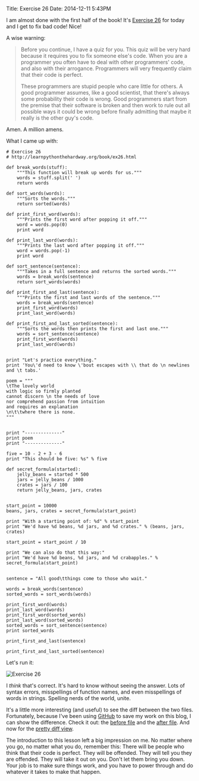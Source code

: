 Title: Exercise 26
Date: 2014-12-11 5:43PM

I am almost done with the first half of the book! It's [Exercise 26](http://learnpythonthehardway.org/book/ex26.html) for today and I get to fix bad code! Nice!

A wise warning:

> Before you continue, I have a quiz for you. This quiz will be very hard because it requires you to fix someone else's code. When you are a programmer you often have to deal with other programmers' code, and also with their arrogance. Programmers will very frequently claim that their code is perfect.
>  
> These programmers are stupid people who care little for others. A good programmer assumes, like a good scientist, that there's always some probability their code is wrong. Good programmers start from the premise that their software is broken and then work to rule out all possible ways it could be wrong before finally admitting that maybe it really is the other guy's code.

Amen. A million amens.

What I came up with:

```
# Exercise 26
# http://learnpythonthehardway.org/book/ex26.html

def break_words(stuff):
    """This function will break up words for us."""
    words = stuff.split(' ')
    return words

def sort_words(words):
    """Sorts the words."""
    return sorted(words)

def print_first_word(words):
    """Prints the first word after popping it off."""
    word = words.pop(0)
    print word

def print_last_word(words):
    """Prints the last word after popping it off."""
    word = words.pop(-1)
    print word

def sort_sentence(sentence):
    """Takes in a full sentence and returns the sorted words."""
    words = break_words(sentence)
    return sort_words(words)

def print_first_and_last(sentence):
    """Prints the first and last words of the sentence."""
    words = break_words(sentence)
    print_first_word(words)
    print_last_word(words)

def print_first_and_last_sorted(sentence):
    """Sorts the words then prints the first and last one."""
    words = sort_sentence(sentence)
    print_first_word(words)
    print_last_word(words)


print "Let's practice everything."
print 'You\'d need to know \'bout escapes with \\ that do \n newlines and \t tabs.'

poem = """
\tThe lovely world
with logic so firmly planted
cannot discern \n the needs of love
nor comprehend passion from intuition
and requires an explanation
\n\t\twhere there is none.
"""


print "--------------"
print poem
print "--------------"

five = 10 - 2 + 3 - 6
print "This should be five: %s" % five

def secret_formula(started):
    jelly_beans = started * 500
    jars = jelly_beans / 1000
    crates = jars / 100
    return jelly_beans, jars, crates


start_point = 10000
beans, jars, crates = secret_formula(start_point)

print "With a starting point of: %d" % start_point
print "We'd have %d beans, %d jars, and %d crates." % (beans, jars, crates)

start_point = start_point / 10

print "We can also do that this way:"
print "We'd have %d beans, %d jars, and %d crabapples." % secret_formula(start_point)


sentence = "All good\tthings come to those who wait."

words = break_words(sentence)
sorted_words = sort_words(words)

print_first_word(words)
print_last_word(words)
print_first_word(sorted_words)
print_last_word(sorted_words)
sorted_words = sort_sentence(sentence)
print sorted_words

print_first_and_last(sentence)

print_first_and_last_sorted(sentence)
```

Let's run it:

![Exercise 26]({filename}/images/ex26.png "Exercise 26")

I *think* that's correct. It's hard to know without seeing the answer. Lots of syntax errors, misspellings of function names, and even misspellings of words in strings. Spelling nerds of the world, unite.

It's a little more interesting (and useful) to see the diff between the two files. Fortunately, because I've been using [GitHub](https://github.com/richardcornish/lpthw) to save my work on this blog, I can show the difference. Check it out: the [before file](https://github.com/richardcornish/lpthw/blob/13fdf52eedbc0dbdc2eb2c0b656a4b2fa1e74bd5/exercises/ex26.py) and the [after file](https://github.com/richardcornish/lpthw/blob/master/exercises/ex26.py). And now for the [pretty diff view](https://github.com/richardcornish/lpthw/commit/7c95e54462a2309931fdfb7cb6afb595f9569efe?diff=split).

The introduction to this lesson left a big impression on me. No matter where you go, no matter what you do, remember this: There will be  people who think that their code is perfect. They will be offended. They will tell you they are offended. They will take it out on you. Don't let them bring you down. Your job is to make sure things work, and you have to power through and do whatever it takes to make that happen.
